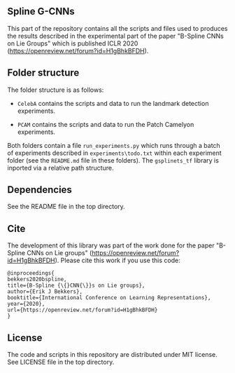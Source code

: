 ## Spline G-CNNs

This part of the repository contains all the scripts and files used to produces the results described in the experimental part of the paper "B-Spline CNNs on Lie Groups" which is published ICLR 2020 (https://openreview.net/forum?id=H1gBhkBFDH).

## Folder structure
The folder structure is as follows:

* `CelebA` contains the scripts and data to run the landmark detection experiments.

* `PCAM` contains the scripts and data to run the Patch Camelyon experiments.

Both folders contain a file `run_experiments.py` which runs through a batch of experiments described in `experiments\todo.txt` within each experiment folder (see the `README.md` file in these folders). The `gsplinets_tf` library is inported via a relative path structure.

## Dependencies

See the README file in the top directory.

## Cite

The development of this library was part of the work done for the paper "B-Spline CNNs on Lie groups" (https://openreview.net/forum?id=H1gBhkBFDH). Please cite this work if you use this code:

```
@inproceedings{
bekkers2020bspline,
title={B-Spline {\{}CNN{\}}s on Lie groups},
author={Erik J Bekkers},
booktitle={International Conference on Learning Representations},
year={2020},
url={https://openreview.net/forum?id=H1gBhkBFDH}
}
```

## License

The code and scripts in this repository are distributed under MIT license. See LICENSE file in the top directory.
